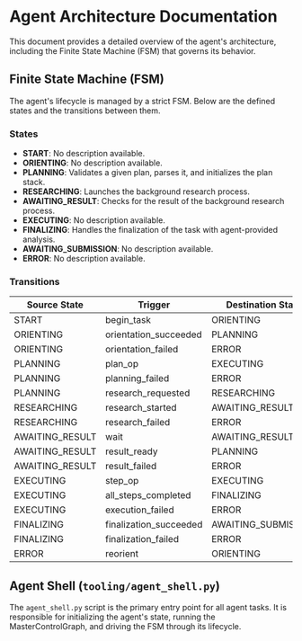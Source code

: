 # Agent Architecture Documentation

This document provides a detailed overview of the agent's architecture, including the Finite State Machine (FSM) that governs its behavior.

## Finite State Machine (FSM)

The agent's lifecycle is managed by a strict FSM. Below are the defined states and the transitions between them.

### States

- **START**: No description available.
- **ORIENTING**: No description available.
- **PLANNING**: Validates a given plan, parses it, and initializes the plan stack.
- **RESEARCHING**: Launches the background research process.
- **AWAITING_RESULT**: Checks for the result of the background research process.
- **EXECUTING**: No description available.
- **FINALIZING**: Handles the finalization of the task with agent-provided analysis.
- **AWAITING_SUBMISSION**: No description available.
- **ERROR**: No description available.

### Transitions

| Source State      | Trigger             | Destination State |
|-------------------|---------------------|-------------------|
| START             | begin_task          | ORIENTING         |
| ORIENTING         | orientation_succeeded | PLANNING          |
| ORIENTING         | orientation_failed  | ERROR             |
| PLANNING          | plan_op             | EXECUTING         |
| PLANNING          | planning_failed     | ERROR             |
| PLANNING          | research_requested  | RESEARCHING       |
| RESEARCHING       | research_started    | AWAITING_RESULT   |
| RESEARCHING       | research_failed     | ERROR             |
| AWAITING_RESULT   | wait                | AWAITING_RESULT   |
| AWAITING_RESULT   | result_ready        | PLANNING          |
| AWAITING_RESULT   | result_failed       | ERROR             |
| EXECUTING         | step_op             | EXECUTING         |
| EXECUTING         | all_steps_completed | FINALIZING        |
| EXECUTING         | execution_failed    | ERROR             |
| FINALIZING        | finalization_succeeded | AWAITING_SUBMISSION |
| FINALIZING        | finalization_failed | ERROR             |
| ERROR             | reorient            | ORIENTING         |

## Agent Shell (`tooling/agent_shell.py`)

The `agent_shell.py` script is the primary entry point for all agent tasks. It is responsible for initializing the agent's state, running the MasterControlGraph, and driving the FSM through its lifecycle.
